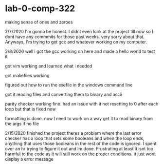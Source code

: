 # lab-0-comp-322
making sense of ones and zeroes


2/7/2020
I'm gonna be honest. I didnt even look at the project till now so I dont have any commmits for 
those past weeks. very sorry about that.
Anyways, I'm trying to get gcc and whatever working on my computer.

2/8/2020
well i got the gcc working on here and made a hello world to test it

got vim working and learned what i needed

got makefiles working

figured out how to run the exefile in the windows command line

got it reading files and converting them to binary and ascii

parity checker working fine. had an issue with it not
resetting to 0 after each loop but that is fixed now

formatting is done.  now I need to work on a way get it to read 
binary from the args if no file

2/15/2020
finished the project
theres a problem where the last error checker has a loop that sets some booleans
and when the loop ends, anything that uses those booleans in the rest of the code
is ignored. I spent over an hr trying to figure it out and Im done. Frustrating
at least it isnt too harmful to the code as it will still work on the proper conditions.
it just wont display a error message
